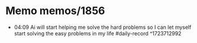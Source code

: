 # Memo memos/1856
- 04:09 Ai will start helping me solve the hard problems so I can let myself start solving the easy problems in my life #daily-record ^1723712992